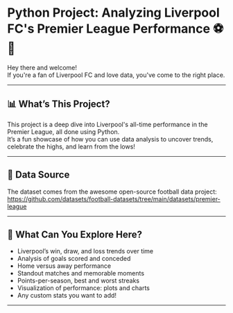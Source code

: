 # Python Project: Analyzing Liverpool FC's Premier League Performance ⚽🔴

Hey there and welcome!  
If you're a fan of Liverpool FC and love data, you've come to the right place.

---

## 📊 What’s This Project?

This project is a deep dive into Liverpool's all-time performance in the Premier League, all done using Python.  
It’s a fun showcase of how you can use data analysis to uncover trends, celebrate the highs, and learn from the lows!

---

## 📂 Data Source

The dataset comes from the awesome open-source football data project:  
https://github.com/datasets/football-datasets/tree/main/datasets/premier-league

---

## 🚀 What Can You Explore Here?

- Liverpool’s win, draw, and loss trends over time
- Analysis of goals scored and conceded
- Home versus away performance
- Standout matches and memorable moments
- Points-per-season, best and worst streaks
- Visualization of performance: plots and charts
- Any custom stats you want to add!

---



